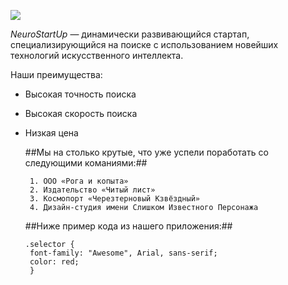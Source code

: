 ![](https://netology-code.github.io/git-homeworks/introduction/assets/logo.png)

*NeuroStartUp* — динамически развивающийся стартап, специализирующийся на поиске с использованием 
 новейших технологий искусственного интеллекта.

Наши преимущества:
* Высокая точность поиска
* Высокая скорость поиска
* Низкая цена

    ##Мы на столько крутые, что уже успели поработать со следующими команиями:##

       1. ООО «Рога и копыта»
       2. Издательство «Читый лист»
       3. Космопорт «Черезтерновый Кзвёздный»
       4. Дизайн-студия имени Слишком Известного Персонажа

    ##Ниже пример кода из нашего приложения:##

      .selector {
       font-family: "Awesome", Arial, sans-serif;
       color: red;
       }